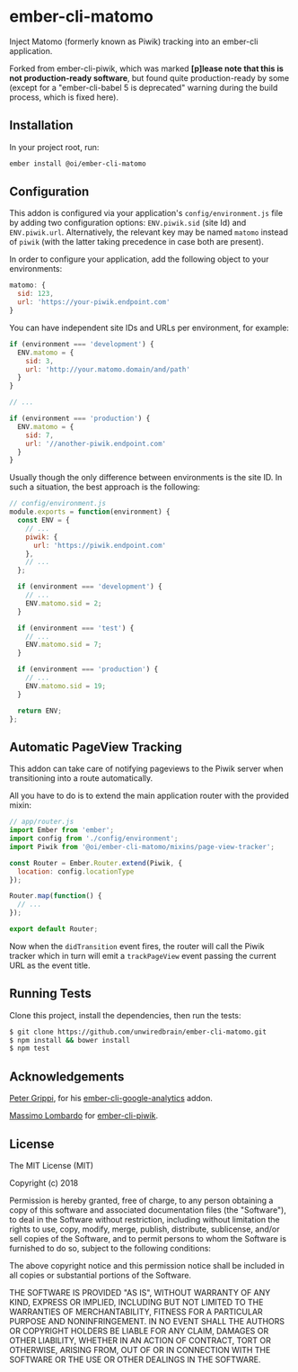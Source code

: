 # ember-cli-matomo

Inject Matomo (formerly known as Piwik) tracking into an ember-cli application.

Forked from ember-cli-piwik, which was marked **[p]lease note that this is not production-ready software**, but found quite production-ready by some (except for a "ember-cli-babel 5 is deprecated" warning during the build process, which is fixed here).

## Installation

In your project root, run:

```bash
ember install @oi/ember-cli-matomo
```

## Configuration

This addon is configured via your application's `config/environment.js` file by
adding two configuration options: `ENV.piwik.sid` (site Id) and `ENV.piwik.url`.
Alternatively, the relevant key may be named `matomo` instead of `piwik`
(with the latter taking precedence in case both are present).

In order to configure your application, add the following object to your
environments:

```javascript
matomo: {
  sid: 123,
  url: 'https://your-piwik.endpoint.com'
}
```

You can have independent site IDs and URLs per environment, for example:

```javascript
if (environment === 'development') {
  ENV.matomo = {
    sid: 3,
    url: 'http://your.matomo.domain/and/path'
  }
}

// ...

if (environment === 'production') {
  ENV.matomo = {
    sid: 7,
    url: '//another-piwik.endpoint.com'
  }
}
```

Usually though the only difference between environments is the site ID. In such
a situation, the best approach is the following:

```javascript
// config/environment.js
module.exports = function(environment) {
  const ENV = {
    // ...
    piwik: {
      url: 'https://piwik.endpoint.com'
    },
    // ...
  };

  if (environment === 'development') {
    // ...
    ENV.matomo.sid = 2;
  }

  if (environment === 'test') {
    // ...
    ENV.matomo.sid = 7;
  }

  if (environment === 'production') {
    // ...
    ENV.matomo.sid = 19;
  }

  return ENV;
};
```

## Automatic PageView Tracking

This addon can take care of notifying pageviews to the Piwik server when
transitioning into a route automatically.

All you have to do is to extend the main application router with the provided
mixin:

```javascript
// app/router.js
import Ember from 'ember';
import config from './config/environment';
import Piwik from '@oi/ember-cli-matomo/mixins/page-view-tracker';

const Router = Ember.Router.extend(Piwik, {
  location: config.locationType
});

Router.map(function() {
  // ...
});

export default Router;
```

Now when the `didTransition` event fires, the router will call the Piwik tracker
which in turn will emit a `trackPageView` event passing the current URL as the
event title.

## Running Tests

Clone this project, install the dependencies, then run the tests:

```bash
$ git clone https://github.com/unwiredbrain/ember-cli-matomo.git
$ npm install && bower install
$ npm test
```

## Acknowledgements

[Peter Grippi][4], for his [ember-cli-google-analytics][5] addon.

[4]: https://github.com/pgrippi
[5]: https://github.com/pgrippi/ember-cli-google-analytics

[Massimo Lombardo][6] for [ember-cli-piwik][7].

[6]: https://github.com/unwiredbrain/
[7]: https://github.com/unwiredbrain/ember-cli-piwik/

## License

The MIT License (MIT)

Copyright (c) 2018

Permission is hereby granted, free of charge, to any person obtaining a copy
of this software and associated documentation files (the "Software"), to deal
in the Software without restriction, including without limitation the rights
to use, copy, modify, merge, publish, distribute, sublicense, and/or sell
copies of the Software, and to permit persons to whom the Software is
furnished to do so, subject to the following conditions:

The above copyright notice and this permission notice shall be included in
all copies or substantial portions of the Software.

THE SOFTWARE IS PROVIDED "AS IS", WITHOUT WARRANTY OF ANY KIND, EXPRESS OR
IMPLIED, INCLUDING BUT NOT LIMITED TO THE WARRANTIES OF MERCHANTABILITY,
FITNESS FOR A PARTICULAR PURPOSE AND NONINFRINGEMENT. IN NO EVENT SHALL THE
AUTHORS OR COPYRIGHT HOLDERS BE LIABLE FOR ANY CLAIM, DAMAGES OR OTHER
LIABILITY, WHETHER IN AN ACTION OF CONTRACT, TORT OR OTHERWISE, ARISING FROM,
OUT OF OR IN CONNECTION WITH THE SOFTWARE OR THE USE OR OTHER DEALINGS IN
THE SOFTWARE.
